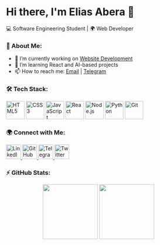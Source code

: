# Hi there, I'm Elias Abera 👋

💻 Software Engineering Student | 🌍 Web Developer

### 🚀 About Me:
- 🔭 I’m currently working on [Website Development](#)
- 🌱 I’m learning React and AI-based projects
- 📫 How to reach me: [Email](mailto:eliasabera584@gmail.com) | [Telegram](#elaabCode)

### 🛠 Tech Stack:

<p align="left">
  <a href="https://developer.mozilla.org/en-US/docs/Web/HTML"><img src="https://cdn.jsdelivr.net/gh/devicons/devicon/icons/html5/html5-original.svg" height="50" alt="HTML5"/></a>
  <a href="https://developer.mozilla.org/en-US/docs/Web/CSS"><img src="https://cdn.jsdelivr.net/gh/devicons/devicon/icons/css3/css3-original.svg" height="50" alt="CSS3"/></a>
  <a href="https://developer.mozilla.org/en-US/docs/Web/JavaScript"><img src="https://cdn.jsdelivr.net/gh/devicons/devicon/icons/javascript/javascript-original.svg" height="50" alt="JavaScript"/></a>
  <a href="https://reactjs.org/"><img src="https://cdn.jsdelivr.net/gh/devicons/devicon/icons/react/react-original.svg" height="50" alt="React"/></a>
  <a href="https://nodejs.org/"><img src="https://cdn.jsdelivr.net/gh/devicons/devicon/icons/nodejs/nodejs-original.svg" height="50" alt="Node.js"/></a>
  <a href="https://www.python.org/"><img src="https://cdn.jsdelivr.net/gh/devicons/devicon/icons/python/python-original.svg" height="50" alt="Python"/></a>
  <a href="https://git-scm.com/"><img src="https://cdn.jsdelivr.net/gh/devicons/devicon/icons/git/git-original.svg" height="50" alt="Git"/></a>
</p>

### 🌍 Connect with Me:

<p align="left">
  <a href="https://www.linkedin.com/in/elias-abera-656218224/" target="_blank">
    <img src="https://img.shields.io/badge/LinkedIn-0077B5.svg?style=for-the-badge&logo=linkedin&logoColor=white" height="40" alt="LinkedIn"/>
  </a>
  <a href="https://github.com/EliasAbera" target="_blank">
    <img src="https://img.shields.io/badge/GitHub-181717.svg?style=for-the-badge&logo=github&logoColor=white" height="40" alt="GitHub"/>
  </a>
  <a href="https://t.me/elaabCode" target="_blank">
    <img src="https://img.shields.io/badge/Telegram-26A5E4.svg?style=for-the-badge&logo=telegram&logoColor=white" height="40" alt="Telegram"/>
  </a>
  <a href="https://twitter.com/yourusername" target="_blank">
    <img src="https://img.shields.io/badge/Twitter-1DA1F2.svg?style=for-the-badge&logo=twitter&logoColor=white" height="40" alt="Twitter"/>
  </a>
</p>

### ⚡ GitHub Stats:
<p align="center">
  <img src="https://github-readme-stats.vercel.app/api?username=EliasAbera&show_icons=true&theme=radical" height="150" />
  <img src="https://streak-stats.demolab.com?user=EliasAbera&theme=radical" height="150" />
</p>










